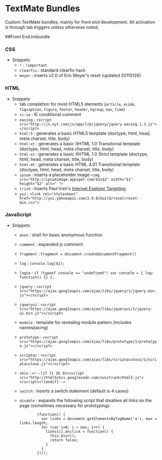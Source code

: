 #  TextMate Bundles

Custom TextMate bundles, mainly for front end development. All activation is through tab triggers unless otherwise noted.

##Front End.tmbundle

### CSS

+ Snippets
  - `!` : `!important`
  - `clearfix` : standard clearfix hack
  - `meyer` : inserts v2.0 of Eric Meyer's reset (updated 20110126)

### HTML

+ Snippets
  - tab completion for most HTML5 elements (`article`, `aside`, `figcaption`, `figure`, `footer`, `header`, `hgroup`, `nav`, `time`)
  - `cc:ie` : IE conditional comment
  - `easing` : `<script src="http://js.nyt.com/js/app/lib/jquery/jquery.easing.1.3.js"></script>`
  - `html:5` : generates a basic HTML5 template (doctype, html, head, meta charset, title, body)
  - `html:xt` : generates a basic XHTML 1.0 Transitional template (doctype, html, head, meta charset, title, body)
  - `html:xs` : generates a basic XHTML 1.0 Strict template (doctype, html, head, meta charset, title, body)
  - `html:4t` : generates a basic HTML 4.01 Transitional template (doctype, html, head, meta charset, title, body)
  - `ipsum` : inserts a placeholder image `<img src="http://ipsumimage.appspot.com/$1x$2" width="$1" height="$2" alt=" ">`
  - `irish` : inserts Paul Irish's [Internet Explorer Targeting](http://paulirish.com/2008/conditional-stylesheets-vs-css-hacks-answer-neither/)
  - `yui` : `<link rel="stylesheet" href="http://yui.yahooapis.com/2.9.0/build/reset/reset-min.css">`
  
### JavaScript

+ Snippets
  - `anon` : shell for basic anonymous function
  - `comment` : expanded js comment
  - `fragment` : `fragment = document.createDocumentFragment()`
  - `log` : `console.log($1);`
  - `logie` : `if (typeof console == "undefined") var console = { log: function() {} };`
  - `jquery` : `<script src="https://ajax.googleapis.com/ajax/libs/jquery/1/jquery.min.js"></script>`
  - `jqueryui` : `<script src="https://ajax.googleapis.com/ajax/libs/jqueryui/1/jquery-ui.min.js"></script>`
  - `module` : template for revealing module pattern (includes namespacing)
  - `prototype` : `<script src="https://ajax.googleapis.com/ajax/libs/prototype/1/prototype.js"></script>`
  - `scriptac` : `<script src="https://ajax.googleapis.com/ajax/libs/scriptaculous/1/scriptaculous.js"></script>`
  - `shiv` : `<!--[if lt IE 9]><script src="http://html5shiv.googlecode.com/svn/trunk/html5.js"></script><![endif]-->`
  - `switch` : inserts a switch statement (default is 4 cases)
  - `disable` : expands the following script that disables all links on the page (sometimes necessary for prototyping):

				(function() {
				  var links = document.getElementsByTagName('a'), max = links.length;
				  for (var i=0; i < max; i++) {
				    links[i].onclick = function() {
				      this.blur();
				      return false;
				    }
				  }
				})();